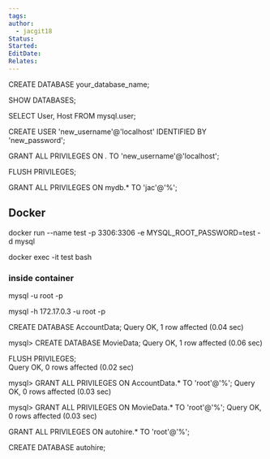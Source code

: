 ```yaml
---
tags: 
author:
  - jacgit18
Status: 
Started: 
EditDate: 
Relates:
---
```

  
CREATE DATABASE your_database_name;  
  
SHOW DATABASES;  
  

  
SELECT User, Host FROM mysql.user;  
  
  
CREATE USER 'new_username'@'localhost' IDENTIFIED BY 'new_password';  
  
GRANT ALL PRIVILEGES ON *.* TO 'new_username'@'localhost';  
  
  
  
  
FLUSH PRIVILEGES;  
  
  
  
GRANT ALL PRIVILEGES ON mydb.* TO 'jac'@'%';

## Docker

docker run --name test -p 3306:3306 -e MYSQL_ROOT_PASSWORD=test -d mysql



docker exec -it test bash

### inside container



mysql -u root -p

mysql -h 172.17.0.3 -u root -p



CREATE DATABASE AccountData;
Query OK, 1 row affected (0.04 sec)

mysql> CREATE DATABASE MovieData; 
Query OK, 1 row affected (0.06 sec)

FLUSH PRIVILEGES;  
Query OK, 0 rows affected (0.02 sec)

mysql> GRANT ALL PRIVILEGES ON AccountData.* TO 'root'@'%';
Query OK, 0 rows affected (0.03 sec)

mysql> GRANT ALL PRIVILEGES ON MovieData.* TO 'root'@'%';
Query OK, 0 rows affected (0.03 sec)

GRANT ALL PRIVILEGES ON autohire.* TO 'root'@'%';


CREATE DATABASE autohire;

